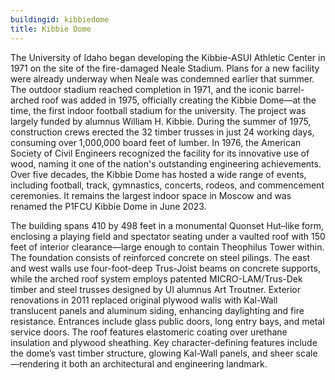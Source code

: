 ```yaml
---
buildingid: kibbiedome
title: Kibbie Dome
---
```


The University of Idaho began developing the Kibbie-ASUI Athletic Center in 1971 on the site of the fire-damaged Neale Stadium. Plans for a new facility were already underway when Neale was condemned earlier that summer. The outdoor stadium reached completion in 1971, and the iconic barrel-arched roof was added in 1975, officially creating the Kibbie Dome—at the time, the first indoor football stadium for the university. The project was largely funded by alumnus William H. Kibbie. During the summer of 1975, construction crews erected the 32 timber trusses in just 24 working days, consuming over 1,000,000 board feet of lumber. In 1976, the American Society of Civil Engineers recognized the facility for its innovative use of wood, naming it one of the nation's outstanding engineering achievements. Over five decades, the Kibbie Dome has hosted a wide range of events, including football, track, gymnastics, concerts, rodeos, and commencement ceremonies. It remains the largest indoor space in Moscow and was renamed the P1FCU Kibbie Dome in June 2023.

The building spans 410 by 498 feet in a monumental Quonset Hut–like form, enclosing a playing field and spectator seating under a vaulted roof with 150 feet of interior clearance—large enough to contain Theophilus Tower within. The foundation consists of reinforced concrete on steel pilings. The east and west walls use four-foot-deep Trus-Joist beams on concrete supports, while the arched roof system employs patented MICRO-LAM/Trus-Dek timber and steel trusses designed by UI alumnus Art Troutner. Exterior renovations in 2011 replaced original plywood walls with Kal-Wall translucent panels and aluminum siding, enhancing daylighting and fire resistance. Entrances include glass public doors, long entry bays, and metal service doors. The roof features elastomeric coating over urethane insulation and plywood sheathing. Key character-defining features include the dome’s vast timber structure, glowing Kal-Wall panels, and sheer scale—rendering it both an architectural and engineering landmark.
